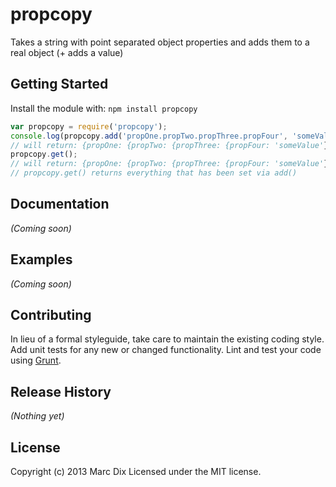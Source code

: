 # propcopy

Takes a string with point separated object properties and adds them to a real object (+ adds a value) 

## Getting Started
Install the module with: `npm install propcopy`

```javascript
var propcopy = require('propcopy');
console.log(propcopy.add('propOne.propTwo.propThree.propFour', 'someValue'));
// will return: {propOne: {propTwo: {propThree: {propFour: 'someValue'}}}}
propcopy.get();
// will return: {propOne: {propTwo: {propThree: {propFour: 'someValue'}}}}
// propcopy.get() returns everything that has been set via add()
```

## Documentation
_(Coming soon)_

## Examples
_(Coming soon)_

## Contributing
In lieu of a formal styleguide, take care to maintain the existing coding style. Add unit tests for any new or changed functionality. Lint and test your code using [Grunt](http://gruntjs.com/).

## Release History
_(Nothing yet)_

## License
Copyright (c) 2013 Marc Dix
Licensed under the MIT license.
